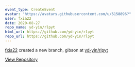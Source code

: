 ```yaml
---
event_type: CreateEvent
avatar: "https://avatars.githubusercontent.com/u/5158896?"
user: fxia22
date: 2020-08-27
repo_name: yd-yin/rlpyt
html_url: https://github.com/yd-yin/rlpyt
repo_url: https://github.com/yd-yin/rlpyt
---
```


<a href='https://github.com/fxia22' target='_blank'>fxia22</a> created a new branch, gibson at <a href='https://github.com/yd-yin/rlpyt' target='_blank'>yd-yin/rlpyt</a>

<a href='https://github.com/yd-yin/rlpyt' target='_blank'>View Repository</a>